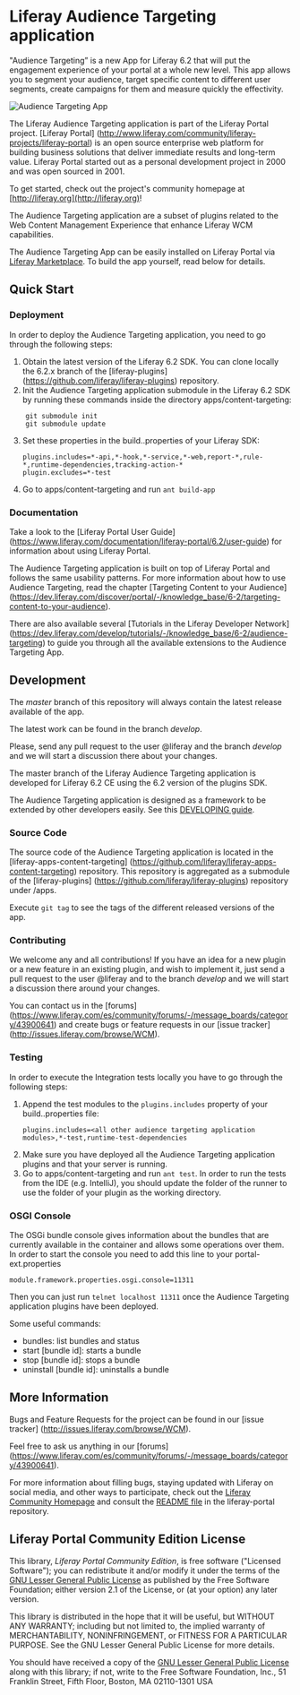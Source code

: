 # Liferay Audience Targeting application

"Audience Targeting” is a new App for Liferay 6.2 that will put the engagement
 experience of your portal at a whole new level. This app allows you to segment
 your audience, target specific content to different user segments, create 
 campaigns for them and measure quickly the effectivity.

![Audience Targeting App](https://raw.githubusercontent.com/liferay/liferay-apps-content-targeting/master/audience_targeting_icon.png) 

The Liferay Audience Targeting application is part of the Liferay Portal
project.
[Liferay Portal]
(http://www.liferay.com/community/liferay-projects/liferay-portal) is an
open source enterprise web platform for building business solutions that deliver
immediate results and long-term value. Liferay Portal started out as a personal
development project in 2000 and was open sourced in 2001.

To get started, check out the project's community homepage at
[http://liferay.org](http://liferay.org)!

The Audience Targeting application are a subset of plugins related to the Web
Content Management Experience that enhance Liferay WCM capabilities.

The Audience Targeting App can be easily installed on Liferay Portal via
[Liferay Marketplace](http://liferay.com/marketplace).
To build the app yourself, read below for details.

## Quick Start

### Deployment

In order to deploy the Audience Targeting application, you need to go through
the following steps:

1. Obtain the latest version of the Liferay 6.2 SDK. You can clone locally the
6.2.x branch of the [liferay-plugins]
(https://github.com/liferay/liferay-plugins) repository.
2. Init the Audience Targeting application submodule in the Liferay 6.2 SDK by
running these commands inside the directory apps/content-targeting:
```
	git submodule init
	git submodule update
```
3. Set these properties in the build.<username>.properties of your Liferay SDK:
	```
	plugins.includes=*-api,*-hook,*-service,*-web,report-*,rule-*,runtime-dependencies,tracking-action-*
	plugin.excludes=*-test
	```
4. Go to apps/content-targeting and run `ant build-app`

### Documentation

Take a look to the [Liferay Portal User Guide]
(https://www.liferay.com/documentation/liferay-portal/6.2/user-guide) for
information about using Liferay Portal.

The Audience Targeting application is built on top of Liferay Portal and follows
the same usability patterns. For more information about how to use Audience
Targeting, read the chapter [Targeting Content to your Audience]
(https://dev.liferay.com/discover/portal/-/knowledge_base/6-2/targeting-content-to-your-audience).

There are also available several [Tutorials in the Liferay Developer Network]
(https://dev.liferay.com/develop/tutorials/-/knowledge_base/6-2/audience-targeting)
to guide you through all the available extensions to the Audience Targeting App.


## Development

The *master* branch of this repository will always contain the latest release
available of the app.

The latest work can be found in the branch *develop*.

Please, send any pull request to the user @liferay and the branch *develop* and
we will start a discussion there about your changes.

The master branch of the Liferay Audience Targeting application is developed for
Liferay 6.2 CE using the 6.2 version of the plugins SDK.

The Audience Targeting application is designed as a framework to be extended by
other developers easily. See this [DEVELOPING guide](DEVELOPING.markdown).

### Source Code

The source code of the Audience Targeting application is located in the
[liferay-apps-content-targeting]
(https://github.com/liferay/liferay-apps-content-targeting) repository. This
repository is aggregated as a submodule of the [liferay-plugins]
(https://github.com/liferay/liferay-plugins) repository under /apps.

Execute `git tag` to see the tags of the different released versions of the app.

### Contributing

We welcome any and all contributions! If you have an idea for a new plugin
or a new feature in an existing plugin, and wish to implement it, just send a
pull request to the user @liferay and to the branch *develop* and
we will start a discussion there around your changes.

You can contact us in the [forums]
(https://www.liferay.com/es/community/forums/-/message_boards/category/43900641)
 and create bugs or feature requests in our [issue tracker]
 (http://issues.liferay.com/browse/WCM).


### Testing

In order to execute the Integration tests locally you have to go through the
following steps:

1. Append the test modules to the `plugins.includes` property of your
build.<username>.properties file:
	```
	plugins.includes=<all other audience targeting application modules>,*-test,runtime-test-dependencies
	```
2. Make sure you have deployed all the Audience Targeting application plugins
and that your server is running.
3. Go to apps/content-targeting and run `ant test`. In order to run the tests
from the IDE (e.g. IntelliJ), you should update the
folder of the runner to use the folder of your plugin as the working directory.


### OSGI Console

The OSGi bundle console gives information about the bundles that are currently
 available in the container and allows some operations over them. In order to
 start the console you need to add this line to your portal-ext.properties

```
module.framework.properties.osgi.console=11311
```

 Then you can just run `telnet localhost 11311` once the Audience Targeting
 application plugins have been deployed.

Some useful commands:

* bundles: list bundles and status
* start [bundle id]: starts a bundle
* stop [bundle id]: stops a bundle
* uninstall [bundle id]: uninstalls a bundle

## More Information

Bugs and Feature Requests for the project can be found in our [issue tracker]
(http://issues.liferay.com/browse/WCM).

Feel free to ask us anything in our [forums]
(https://www.liferay.com/es/community/forums/-/message_boards/category/43900641).

For more information about filling bugs, staying updated with Liferay on social
media, and other ways to participate, check out the [Liferay Community
Homepage](http://liferay.org) and consult the [README
file](https://github.com/liferay/liferay-portal/blob/master/README.markdown) in
the liferay-portal repository.

## Liferay Portal Community Edition License

This library, *Liferay Portal Community Edition*, is free software ("Licensed
Software"); you can redistribute it and/or modify it under the terms of the [GNU
Lesser General Public License](http://www.gnu.org/licenses/lgpl-2.1.html) as
published by the Free Software Foundation; either version 2.1 of the License, or
(at your option) any later version.

This library is distributed in the hope that it will be useful, but WITHOUT ANY
WARRANTY; including but not limited to, the implied warranty of MERCHANTABILITY,
NONINFRINGEMENT, or FITNESS FOR A PARTICULAR PURPOSE. See the GNU Lesser General
Public License for more details.

You should have received a copy of the [GNU Lesser General Public
License](http://www.gnu.org/licenses/lgpl-2.1.html) along with this library; if
not, write to the Free Software Foundation, Inc., 51 Franklin Street, Fifth
Floor, Boston, MA 02110-1301 USA
